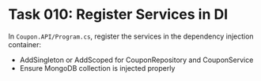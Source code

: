 # Task 010: Register Services in DI

In `Coupon.API/Program.cs`, register the services in the dependency injection container:
- AddSingleton or AddScoped for CouponRepository and CouponService
- Ensure MongoDB collection is injected properly